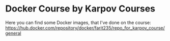 # Docker Course by Karpov Courses

Here you can find some Docker images, that I've done on the course: https://hub.docker.com/repository/docker/farit235/repo_for_karpov_course/general


